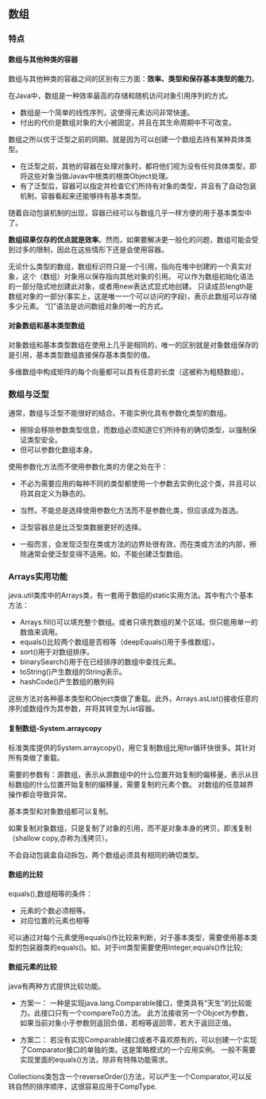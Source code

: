## 数组

### 特点

#### 数组与其他种类的容器
数组与其他种类的容器之间的区别有三方面：**效率、类型和保存基本类型的能力**。

在Java中，数组是一种效率最高的存储和随机访问对象引用序列的方式。
- 数组是一个简单的线性序列，这使得元素访问非常快速。
- 付出的代价是数组对象的大小被固定，并且在其生命周期中不可改变。

数组之所以优于泛型之前的同期，就是因为可以创建一个数组去持有某种具体类型。

- 在泛型之前，其他的容器在处理对象时，都将他们视为没有任何具体类型，即将这些对象当做Javav中根类的根类Object处理。
- 有了泛型后，容器可以指定并检查它们所持有对象的类型，并且有了自动包装机制，容器看起来还能够持有基本类型。

随着自动包装机制的出现，容器已经可以与数组几乎一样方便的用于基本类型中了。

**数组硕果仅存的优点就是效率**。然而，如果要解决更一般化的问题，数组可能会受到过多的限制，因此在这些情形下还是会使用容器。

无论什么类型的数组，数组标识符只是一个引用，指向在堆中创建的一个真实对象，这个（数组）对象用以保存指向其他对象的引用。
可以作为数组初始化语法的一部分隐式地创建此对象，或者用new表达式显式地创建。
只读成员length是数组对象的一部分(事实上，这是唯一一个可以访问的字段)，表示此数组可以存储多少元素。
“[]”语法是访问数组对象的唯一的方式。
#### 对象数组和基本类型数组
对象数组和基本类型数组在使用上几乎是相同的，唯一的区别就是对象数组保存的是引用，基本类型数组直接保存基本类型的值。

多维数组中构成矩阵的每个向量都可以具有任意的长度（这被称为粗糙数组）。
### 数组与泛型
通常，数组与泛型不能很好的结合。不能实例化具有参数化类型的数组。
- 擦除会移除参数类型信息，而数组必须知道它们所持有的确切类型，以强制保证类型安全。
- 但可以参数化数组本身。

使用参数化方法而不使用参数化类的方便之处在于：

- 不必为需要应用的每种不同的类型都使用一个参数去实例化这个类，并且可以将其自定义为静态的。
- 当然，不能总是选择使用参数化方法而不是参数化类，但应该成为首选。

- 泛型容器总是比泛型类数据更好的选择。
- 一般而言，会发现泛型在类或方法的边界处很有效，而在类或方法的内部，擦除通常会使泛型变得不适用。如，不能创建泛型数组。

### Arrays实用功能
java.util类库中的Arrays类，有一套用于数组的static实用方法。其中有六个基本方法：
- Arrays.fill()可以填充整个数组。或者只填充数组的某个区域。但只能用单一的数值来调用。
- equals()比较两个数组是否相等（deepEquals()用于多维数组）。
- sort()用于对数组排序。
- binarySearch()用于在已经排序的数组中查找元素。
- toString()产生数组的String表示。
- hashCode()产生数组的散列码

这些方法对各种基本类型和Object类做了重载。此外，Arrays.asList()接收任意的序列或数组作为其参数，并将其转变为List容器。

#### 复制数组-System.arraycopy
标准类库提供的System.arraycopy()，用它复制数组比用for循环快很多。其针对所有类做了重载。

需要的参数有：源数组，表示从源数组中的什么位置开始复制的偏移量，表示从目标数组的什么位置开始复制的偏移量，需要复制的元素个数。
对数组的任意越界操作都会导致异常。

基本类型和对象数组都可以复制。

如果复制对象数组，只是复制了对象的引用，而不是对象本身的拷贝，即浅复制（shallow copy,亦称为浅拷贝）。

不会自动包装盒自动拆包，两个数组必须具有相同的确切类型。

#### 数组的比较
equals(),数组相等的条件：
- 元素的个数必须相等。
- 对应位置的元素也相等

可以通过对每个元素使用equals()作比较来判断，对于基本类型，需要使用基本类型的包装器类的equals()。如，对于int类型需要使用Integer,equals()作比较;

####  数组元素的比较
java有两种方式提供比较功能。

- 方案一：
一种是实现java.lang.Comparable接口，使类具有“天生”的比较能力。此接口只有一个compareTo()方法。
此方法接收另一个Objcet为参数，如果当前对象小于参数则返回负值，若相等返回零，若大于返回正值。

- 方案二：
若没有实现Comparable接口或者不喜欢原有的，可以创建一个实现了Comparator接口的单独的类。这是策略模式的一个应用实例。
一般不需要实现里面的equals()方法，除非有特殊功能需求。

Collections类包含一个reverseOrder()方法，可以产生一个Comparator,可以反转自然的排序顺序，这很容易应用于CompType.
